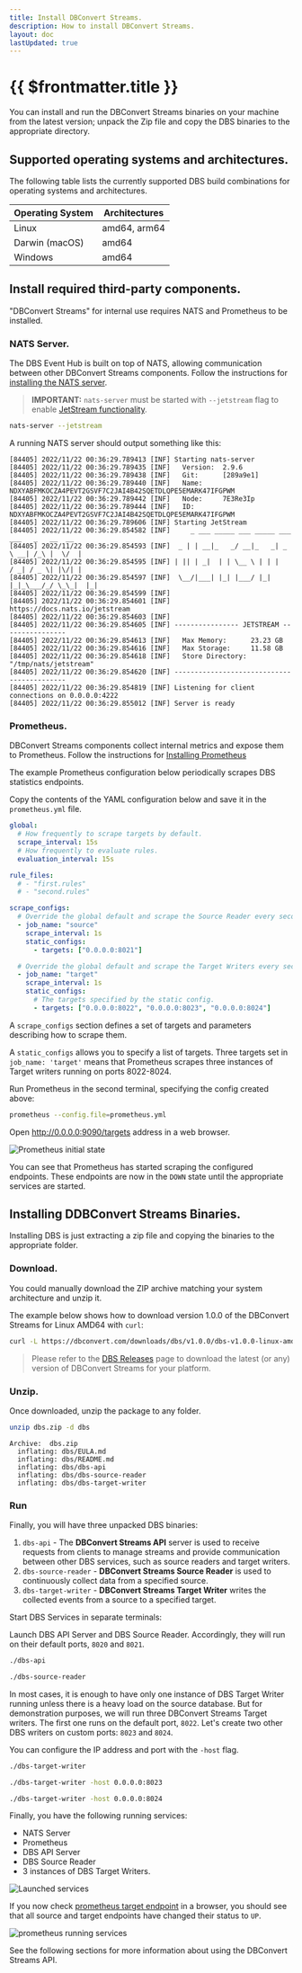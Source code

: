 ```yaml
---
title: Install DBConvert Streams.
description: How to install DBConvert Streams.
layout: doc
lastUpdated: true
---
```


# {{ $frontmatter.title }}

You can install and run the DBConvert Streams binaries on your machine from the latest version; unpack the Zip file and copy the DBS binaries to the appropriate directory.

## Supported operating systems and architectures.

The following table lists the currently supported DBS build combinations for operating systems and architectures.

| Operating System | Architectures |
| ---------------- | ------------- |
| Linux            | amd64, arm64  |
| Darwin (macOS)   | amd64         |
| Windows          | amd64         |

## Install required third-party components.

"DBConvert Streams" for internal use requires NATS and Prometheus to be installed.

### NATS Server.

The DBS Event Hub is built on top of NATS, allowing communication between other DBConvert Streams components. Follow the instructions for [installing the NATS server](https://docs.nats.io/running-a-nats-service/introduction/installation).

> **IMPORTANT:** `nats-server` must be started with `--jetstream` flag to enable [JetStream functionality](https://docs.nats.io/nats-concepts/jetstream).

```bash
nats-server --jetstream
```

A running NATS server should output something like this:

```
[84405] 2022/11/22 00:36:29.789413 [INF] Starting nats-server
[84405] 2022/11/22 00:36:29.789435 [INF]   Version:  2.9.6
[84405] 2022/11/22 00:36:29.789438 [INF]   Git:      [289a9e1]
[84405] 2022/11/22 00:36:29.789440 [INF]   Name:     NDXYABFMKOCZA4PEVT2GSVF7C2JAI4B42SQETDLQPE5EMARK47IFGPWM
[84405] 2022/11/22 00:36:29.789442 [INF]   Node:     7E3Re3Ip
[84405] 2022/11/22 00:36:29.789444 [INF]   ID:       NDXYABFMKOCZA4PEVT2GSVF7C2JAI4B42SQETDLQPE5EMARK47IFGPWM
[84405] 2022/11/22 00:36:29.789606 [INF] Starting JetStream
[84405] 2022/11/22 00:36:29.854582 [INF]     _ ___ _____ ___ _____ ___ ___   _   __  __
[84405] 2022/11/22 00:36:29.854593 [INF]  _ | | __|_   _/ __|_   _| _ \ __| /_\ |  \/  |
[84405] 2022/11/22 00:36:29.854595 [INF] | || | _|  | | \__ \ | | |   / _| / _ \| |\/| |
[84405] 2022/11/22 00:36:29.854597 [INF]  \__/|___| |_| |___/ |_| |_|_\___/_/ \_\_|  |_|
[84405] 2022/11/22 00:36:29.854599 [INF]
[84405] 2022/11/22 00:36:29.854601 [INF]          https://docs.nats.io/jetstream
[84405] 2022/11/22 00:36:29.854603 [INF]
[84405] 2022/11/22 00:36:29.854605 [INF] ---------------- JETSTREAM ----------------
[84405] 2022/11/22 00:36:29.854613 [INF]   Max Memory:      23.23 GB
[84405] 2022/11/22 00:36:29.854616 [INF]   Max Storage:     11.58 GB
[84405] 2022/11/22 00:36:29.854618 [INF]   Store Directory: "/tmp/nats/jetstream"
[84405] 2022/11/22 00:36:29.854620 [INF] -------------------------------------------
[84405] 2022/11/22 00:36:29.854819 [INF] Listening for client connections on 0.0.0.0:4222
[84405] 2022/11/22 00:36:29.855012 [INF] Server is ready

```

### Prometheus.

DBConvert Streams components collect internal metrics and expose them to Prometheus. Follow the instructions for [Installing Prometheus](https://prometheus.io/docs/prometheus/latest/installation/)

The example Prometheus configuration below periodically scrapes DBS statistics endpoints.

Copy the contents of the YAML configuration below and save it in the `prometheus.yml` file.

```yaml
global:
  # How frequently to scrape targets by default.
  scrape_interval: 15s
  # How frequently to evaluate rules.
  evaluation_interval: 15s

rule_files:
  # - "first.rules"
  # - "second.rules"

scrape_configs:
  # Override the global default and scrape the Source Reader every second.
  - job_name: "source"
    scrape_interval: 1s
    static_configs:
      - targets: ["0.0.0.0:8021"]

  # Override the global default and scrape the Target Writers every second.
  - job_name: "target"
    scrape_interval: 1s
    static_configs:
      # The targets specified by the static config.
      - targets: ["0.0.0.0:8022", "0.0.0.0:8023", "0.0.0.0:8024"]
```

A `scrape_configs` section defines a set of targets and parameters describing how to scrape them.

A `static_configs` allows you to specify a list of targets. Three targets set in `job_name: 'target'` means that Prometheus scrapes three instances of Target writers running on ports 8022-8024.

Run Prometheus in the second terminal, specifying the config created above:

```bash
prometheus --config.file=prometheus.yml
```

Open http://0.0.0.0:9090/targets address in a web browser.

![Prometheus initial state](/images/prometheus-init.png)

You can see that Prometheus has started scraping the configured endpoints. These endpoints are now in the `DOWN` state until the appropriate services are started.

## Installing DDBConvert Streams Binaries.

Installing DBS is just extracting a zip file and copying the binaries to the appropriate folder.

### Download.

You could manually download the ZIP archive matching your system architecture and unzip it.

The example below shows how to download version 1.0.0 of the DBConvert Streams for Linux AMD64 with `curl`:

```bash
curl -L https://dbconvert.com/downloads/dbs/v1.0.0/dbs-v1.0.0-linux-amd64.zip -o dbs.zip
```

> Please refer to the [DBS Releases](/dbs-releases) page to download the latest (or any) version of DBConvert Streams for your platform.

### Unzip.

Once downloaded, unzip the package to any folder.

```sh
unzip dbs.zip -d dbs
```

```
Archive:  dbs.zip
  inflating: dbs/EULA.md
  inflating: dbs/README.md
  inflating: dbs/dbs-api
  inflating: dbs/dbs-source-reader
  inflating: dbs/dbs-target-writer
```

### Run

Finally, you will have three unpacked DBS binaries:

1. `dbs-api` - The **DBConvert Streams API** server is used to receive requests from clients to manage streams and provide communication between other DBS services, such as source readers and target writers.
2. `dbs-source-reader` - **DBConvert Streams Source Reader** is used to continuously collect data from a specified source.
3. `dbs-target-writer` - **DBConvert Streams Target Writer** writes the collected events from a source to a specified target.

Start DBS Services in separate terminals:

Launch DBS API Server and DBS Source Reader.
Accordingly, they will run on their default ports, `8020` and `8021`.

```bash
./dbs-api
```

```bash
./dbs-source-reader
```

In most cases, it is enough to have only one instance of DBS Target Writer running unless there is a heavy load on the source database. But for demonstration purposes, we will run three DBConvert Streams Target writers. The first one runs on the default port, `8022`. Let's create two other DBS writers on custom ports: `8023` and `8024`.

You can configure the IP address and port with the `-host` flag.

```bash
./dbs-target-writer
```

```bash
./dbs-target-writer -host 0.0.0.0:8023
```

```bash
./dbs-target-writer -host 0.0.0.0:8024
```

Finally, you have the following running services:

- NATS Server
- Prometheus
- DBS API Server
- DBS Source Reader
- 3 instances of DBS Target Writers.

![Launched services](/images/launched-services.png)

If you now check [prometheus target endpoint](http://0.0.0.0:9090/targets) in a browser, you should see that all source and target endpoints have changed their status to `UP`.

![prometheus running services](/images/prometheus-running-services.png)

See the following sections for more information about using the DBConvert Streams API.
